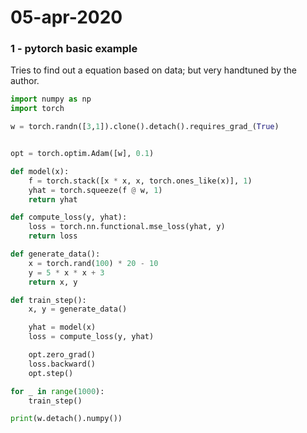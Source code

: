 # 05-apr-2020

### 1 - pytorch basic example

Tries to find out a equation based on data; but very handtuned by the author.

```python
import numpy as np
import torch

w = torch.randn([3,1]).clone().detach().requires_grad_(True)


opt = torch.optim.Adam([w], 0.1)

def model(x):
    f = torch.stack([x * x, x, torch.ones_like(x)], 1)
    yhat = torch.squeeze(f @ w, 1)
    return yhat

def compute_loss(y, yhat):
    loss = torch.nn.functional.mse_loss(yhat, y)
    return loss

def generate_data():
    x = torch.rand(100) * 20 - 10
    y = 5 * x * x + 3
    return x, y

def train_step():
    x, y = generate_data()

    yhat = model(x)
    loss = compute_loss(y, yhat)

    opt.zero_grad()
    loss.backward()
    opt.step()

for _ in range(1000):
    train_step()

print(w.detach().numpy())
```

